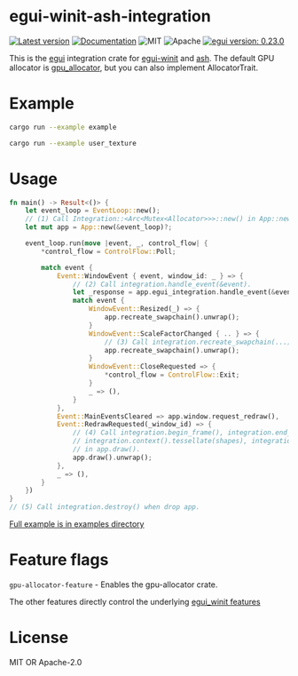 # egui-winit-ash-integration

[![Latest version](https://img.shields.io/crates/v/egui-winit-ash-integration.svg)](https://crates.io/crates/egui-winit-ash-integration)
[![Documentation](https://docs.rs/egui-winit-ash-integration/badge.svg)](https://docs.rs/egui-winit-ash-integration)
![MIT](https://img.shields.io/badge/license-MIT-blue.svg)
![Apache](https://img.shields.io/badge/license-Apache-blue.svg)
[![egui version: 0.23.0](https://img.shields.io/badge/egui%20version-0.23.0-orange)](https://docs.rs/egui/0.23.0/egui/index.html)

This is the [egui](https://github.com/emilk/egui) integration crate for [egui-winit](https://github.com/emilk/egui/tree/master/crates/egui-winit) and [ash](https://github.com/MaikKlein/ash).
The default GPU allocator is [gpu_allocator](https://github.com/Traverse-Research/gpu-allocator), but you can also implement AllocatorTrait.

# Example

```sh
cargo run --example example
```

```sh
cargo run --example user_texture
```

# Usage

```rust
fn main() -> Result<()> {
    let event_loop = EventLoop::new();
    // (1) Call Integration::<Arc<Mutex<Allocator>>>::new() in App::new().
    let mut app = App::new(&event_loop)?;

    event_loop.run(move |event, _, control_flow| {
        *control_flow = ControlFlow::Poll;

        match event {
            Event::WindowEvent { event, window_id: _ } => {
                // (2) Call integration.handle_event(&event).
                let _response = app.egui_integration.handle_event(&event);
                match event {
                    WindowEvent::Resized(_) => {
                        app.recreate_swapchain().unwrap();
                    }
                    WindowEvent::ScaleFactorChanged { .. } => {
                        // (3) Call integration.recreate_swapchain(...) in app.recreate_swapchain().
                        app.recreate_swapchain().unwrap();
                    }
                    WindowEvent::CloseRequested => {
                        *control_flow = ControlFlow::Exit;
                    }
                    _ => (),
                }
            },
            Event::MainEventsCleared => app.window.request_redraw(),
            Event::RedrawRequested(_window_id) => {
                // (4) Call integration.begin_frame(), integration.end_frame(&mut window),
                // integration.context().tessellate(shapes), integration.paint(...)
                // in app.draw().
                app.draw().unwrap();
            },
            _ => (),
        }
    })
}
// (5) Call integration.destroy() when drop app.
```

[Full example is in examples directory](https://github.com/MatchaChoco010/egui-winit-ash-integration/tree/main/examples)

# Feature flags

`gpu-allocator-feature` - Enables the gpu-allocator crate.

The other features directly control the underlying [egui_winit features](https://docs.rs/egui-winit/latest/egui_winit/)

# License

MIT OR Apache-2.0
